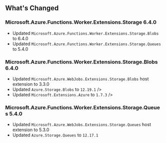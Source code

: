 ## What's Changed

<!-- Please add your release notes in the following format:
- My change description (#PR/#issue)
-->

### Microsoft.Azure.Functions.Worker.Extensions.Storage 6.4.0

- Updated `Microsoft.Azure.Functions.Worker.Extensions.Storage.Blobs` to 6.4.0
- Updated `Microsoft.Azure.Functions.Worker.Extensions.Storage.Queues` to 5.4.0

### Microsoft.Azure.Functions.Worker.Extensions.Storage.Blobs 6.4.0

- Updated `Microsoft.Azure.WebJobs.Extensions.Storage.Blobs` host extension to 3.3.0
- Updated `Azure.Storage.Blobs` to `12.19.1` />
- Updated `Microsoft.Extensions.Azure` to `1.7.3` />

### Microsoft.Azure.Functions.Worker.Extensions.Storage.Queues 5.4.0

- Updated `Microsoft.Azure.WebJobs.Extensions.Storage.Queues` host extension to 5.3.0
- Updated `Azure.Storage.Queues` to `12.17.1`
